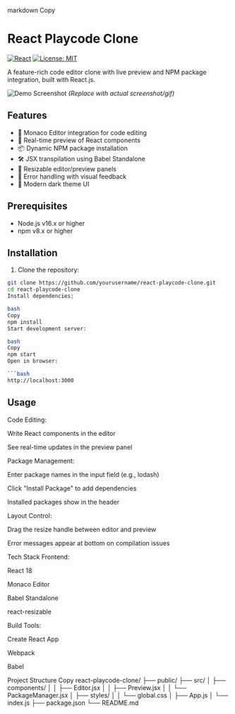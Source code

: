 markdown
Copy
# React Playcode Clone

[![React](https://img.shields.io/badge/React-18.x-blue)](https://reactjs.org/)
[![License: MIT](https://img.shields.io/badge/License-MIT-yellow.svg)](https://opensource.org/licenses/MIT)

A feature-rich code editor clone with live preview and NPM package integration, built with React.js.

![Demo Screenshot](https://via.placeholder.com/800x500.png?text=Live+Preview+Demo) 
*(Replace with actual screenshot/gif)*

## Features

- 📝 Monaco Editor integration for code editing
- 🔄 Real-time preview of React components
- 📦 Dynamic NPM package installation
- 🛠️ JSX transpilation using Babel Standalone
- 📏 Resizable editor/preview panels
- 🚨 Error handling with visual feedback
- 🎨 Modern dark theme UI

## Prerequisites

- Node.js v16.x or higher
- npm v8.x or higher

## Installation

1. Clone the repository:
```bash
git clone https://github.com/yourusername/react-playcode-clone.git
cd react-playcode-clone
Install dependencies:

bash
Copy
npm install
Start development server:

bash
Copy
npm start
Open in browser:

```bash
http://localhost:3000
```

## Usage
Code Editing:

Write React components in the editor

See real-time updates in the preview panel

Package Management:

Enter package names in the input field (e.g., lodash)

Click "Install Package" to add dependencies

Installed packages show in the header

Layout Control:

Drag the resize handle between editor and preview

Error messages appear at bottom on compilation issues

Tech Stack
Frontend:

React 18

Monaco Editor

Babel Standalone

react-resizable

Build Tools:

Create React App

Webpack

Babel

Project Structure
Copy
react-playcode-clone/
├── public/
├── src/
│   ├── components/
│   │   ├── Editor.jsx
│   │   ├── Preview.jsx
│   │   └── PackageManager.jsx
│   ├── styles/
│   │   └── global.css
│   ├── App.js
│   └── index.js
├── package.json
└── README.md